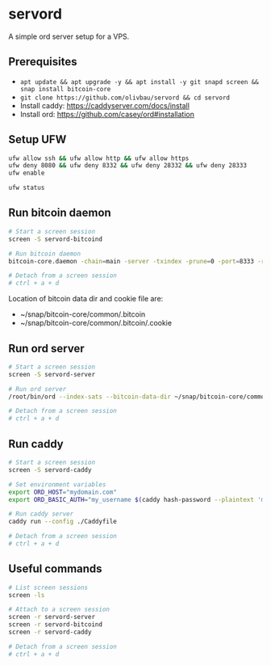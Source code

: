 # servord

A simple ord server setup for a VPS.

## Prerequisites

* `apt update && apt upgrade -y && apt install -y git snapd screen && snap install bitcoin-core`
* `git clone https://github.com/olivbau/servord && cd servord`
* Install caddy: https://caddyserver.com/docs/install
* Install ord: https://github.com/casey/ord#installation

## Setup UFW
```bash
ufw allow ssh && ufw allow http && ufw allow https
ufw deny 8080 && ufw deny 8332 && ufw deny 28332 && ufw deny 28333
ufw enable

ufw status
```

## Run bitcoin daemon

```bash
# Start a screen session
screen -S servord-bitcoind

# Run bitcoin daemon
bitcoin-core.daemon -chain=main -server -txindex -prune=0 -port=8333 -rpcport=8332

# Detach from a screen session
# ctrl + a + d
```

Location of bitcoin data dir and cookie file are:
* ~/snap/bitcoin-core/common/.bitcoin
* ~/snap/bitcoin-core/common/.bitcoin/.cookie


## Run ord server

```bash
# Start a screen session
screen -S servord-server

# Run ord server
/root/bin/ord --index-sats --bitcoin-data-dir ~/snap/bitcoin-core/common/.bitcoin server --address 127.0.0.1 --http-port 8080

# Detach from a screen session
# ctrl + a + d
```

## Run caddy

```bash
# Start a screen session
screen -S servord-caddy

# Set environment variables
export ORD_HOST="mydomain.com"
export ORD_BASIC_AUTH="my_username $(caddy hash-password --plaintext 'my_password')"

# Run caddy server
caddy run --config ./Caddyfile

# Detach from a screen session
# ctrl + a + d
```

## Useful commands

```bash
# List screen sessions
screen -ls

# Attach to a screen session
screen -r servord-server
screen -r servord-bitcoind
screen -r servord-caddy

# Detach from a screen session
# ctrl + a + d
```
